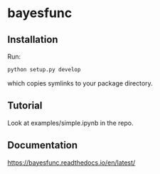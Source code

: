 # bayesfunc

## Installation
Run:
```python
python setup.py develop
```
which copies symlinks to your package directory.

## Tutorial
Look at examples/simple.ipynb in the repo.

## Documentation
https://bayesfunc.readthedocs.io/en/latest/
